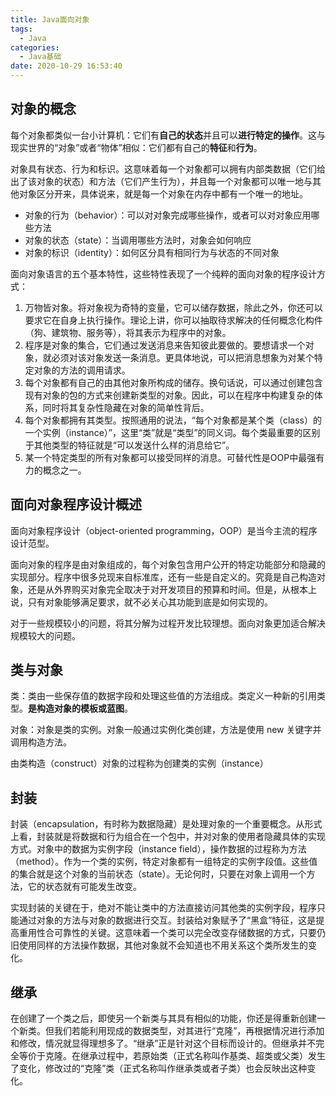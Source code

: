 ```yaml
---
title: Java面向对象
tags:
  - Java
categories:
  - Java基础
date: 2020-10-29 16:53:40
---
```








## 对象的概念

每个对象都类似一台小计算机：它们有**自己的状态**并且可以**进行特定的操作**。这与现实世界的“对象”或者“物体”相似：它们都有自己的**特征**和**行为**。

对象具有状态、行为和标识。这意味着每一个对象都可以拥有内部类数据（它们给出了该对象的状态）和方法（它们产生行为），并且每一个对象都可以唯一地与其他对象区分开来，具体说来，就是每一个对象在内存中都有一个唯一的地址。

+ 对象的行为（behavior）：可以对对象完成哪些操作，或者可以对对象应用哪些方法
+ 对象的状态（state）：当调用哪些方法时，对象会如何响应
+ 对象的标识（identity）：如何区分具有相同行为与状态的不同对象

面向对象语言的五个基本特性，这些特性表现了一个纯粹的面向对象的程序设计方式：

1. 万物皆对象。将对象视为奇特的变量，它可以储存数据，除此之外，你还可以要求它在自身上执行操作。理论上讲，你可以抽取待求解决的任何概念化构件（狗、建筑物、服务等），将其表示为程序中的对象。
2. 程序是对象的集合，它们通过发送消息来告知彼此要做的。要想请求一个对象，就必须对该对象发送一条消息。更具体地说，可以把消息想象为对某个特定对象的方法的调用请求。
3. 每个对象都有自己的由其他对象所构成的储存。换句话说，可以通过创建包含现有对象的包的方式来创建新类型的对象。因此，可以在程序中构建复杂的体系，同时将其复杂性隐藏在对象的简单性背后。
4. 每个对象都拥有其类型。按照通用的说法，“每个对象都是某个类（class）的一个实例（instance）”，这里“类”就是“类型”的同义词。每个类最重要的区别于其他类型的特征就是“可以发送什么样的消息给它”。
5. 某一个特定类型的所有对象都可以接受同样的消息。可替代性是OOP中最强有力的概念之一。

## 面向对象程序设计概述

面向对象程序设计（object-oriented programming，OOP）是当今主流的程序设计范型。

面向对象的程序是由对象组成的，每个对象包含用户公开的特定功能部分和隐藏的实现部分。程序中很多兑现来自标准库，还有一些是自定义的。究竟是自己构造对象，还是从外界购买对象完全取决于对开发项目的预算和时间。但是，从根本上说，只有对象能够满足要求，就不必关心其功能到底是如何实现的。

对于一些规模较小的问题，将其分解为过程开发比较理想。面向对象更加适合解决规模较大的问题。

## 类与对象

类：类由一些保存值的数据字段和处理这些值的方法组成。类定义一种新的引用类型。**是构造对象的模板或蓝图**。

对象：对象是类的实例。对象一般通过实例化类创建，方法是使用 new 关键字并调用构造方法。

由类构造（construct）对象的过程称为创建类的实例（instance）



## 封装

封装（encapsulation，有时称为数据隐藏）是处理对象的一个重要概念。从形式上看，封装就是将数据和行为组合在一个包中，并对对象的使用者隐藏具体的实现方式。对象中的数据为实例字段（instance field），操作数据的过程称为方法（method）。作为一个类的实例，特定对象都有一组特定的实例字段值。这些值的集合就是这个对象的当前状态（state）。无论何时，只要在对象上调用一个方法，它的状态就有可能发生改变。

实现封装的关键在于，绝对不能让类中的方法直接访问其他类的实例字段，程序只能通过对象的方法与对象的数据进行交互。封装给对象赋予了“黑盒”特征，这是提高重用性合可靠性的关键。这意味着一个类可以完全改变存储数据的方式，只要仍旧使用同样的方法操作数据，其他对象就不会知道也不用关系这个类所发生的变化。



## 继承

在创建了一个类之后，即使另一个新类与其具有相似的功能，你还是得重新创建一个新类。但我们若能利用现成的数据类型，对其进行“克隆”，再根据情况进行添加和修改，情况就显得理想多了。“继承”正是针对这个目标而设计的。但继承并不完全等价于克隆。在继承过程中，若原始类（正式名称叫作基类、超类或父类）发生了变化，修改过的“克隆”类（正式名称叫作继承类或者子类）也会反映出这种变化。













